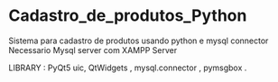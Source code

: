 # Cadastro_de_produtos_Python
Sistema para cadastro de produtos usando python e mysql connector
Necessario Mysql server com XAMPP Server

LIBRARY :
PyQt5 uic, QtWidgets ,
 mysql.connector ,
 pymsgbox .
